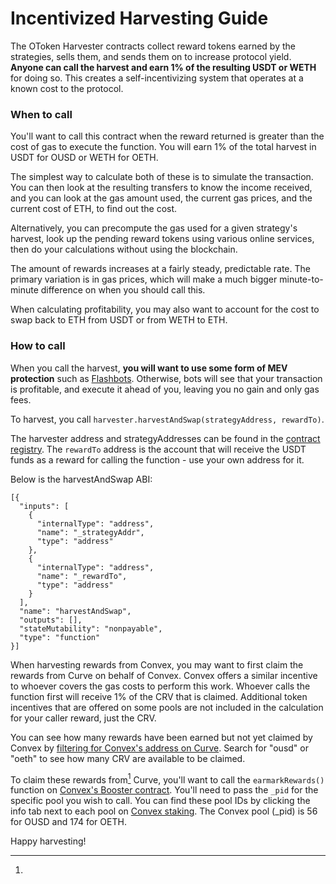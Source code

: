 # Incentivized Harvesting Guide

The OToken Harvester contracts collect reward tokens earned by the strategies, sells them, and sends them on to increase protocol yield. **Anyone can call the harvest and earn 1% of the resulting USDT or WETH** for doing so. This creates a self-incentivizing system that operates at a known cost to the protocol.

### When to call

You'll want to call this contract when the reward returned is greater than the cost of gas to execute the function. You will earn 1% of the total harvest in USDT for OUSD or WETH for OETH.

The simplest way to calculate both of these is to simulate the transaction. You can then look at the resulting transfers to know the income received, and you can look at the gas amount used, the current gas prices, and the current cost of ETH, to find out the cost.

Alternatively, you can precompute the gas used for a given strategy's harvest, look up the pending reward tokens using various online services, then do your calculations without using the blockchain.

The amount of rewards increases at a fairly steady, predictable rate. The primary variation is in gas prices, which will make a much bigger minute-to-minute difference on when you should call this.

When calculating profitability, you may also want to account for the cost to swap back to ETH from USDT or from WETH to ETH.

### How to call

When you call the harvest, **you will want to use some form of MEV protection** such as [Flashbots](https://docs.flashbots.net/flashbots-protect/rpc/quick-start/). Otherwise, bots will see that your transaction is profitable, and execute it ahead of you, leaving you no gain and only gas fees.

To harvest, you call `harvester.harvestAndSwap(strategyAddress, rewardTo)`.

The harvester address and strategyAddresses can be found in the [contract registry](../smart-contracts/registry.md). The `rewardTo` address is the account that will receive the USDT funds as a reward for calling the function - use your own address for it.

Below is the harvestAndSwap ABI:

```
[{
  "inputs": [
    {
      "internalType": "address",
      "name": "_strategyAddr",
      "type": "address"
    },
    {
      "internalType": "address",
      "name": "_rewardTo",
      "type": "address"
    }
  ],
  "name": "harvestAndSwap",
  "outputs": [],
  "stateMutability": "nonpayable",
  "type": "function"
}]
```

When harvesting rewards from Convex, you may want to first claim the rewards from Curve on behalf of Convex. Convex offers a similar incentive to whoever covers the gas costs to perform this work. Whoever calls the function first will receive 1% of the CRV that is claimed.  Additional token incentives that are offered on some pools are not included in the calculation for your caller reward, just the CRV.

You can see how many rewards have been earned but not yet claimed by Convex by [filtering for Convex's address on Curve](https://classic.curve.fi/pools?see=0x989AEb4d175e16225E39E87d0D97A3360524AD80). Search for "ousd" or "oeth" to see how many CRV are available to be claimed.&#x20;

To claim these rewards from[^1] Curve, you'll want to call the `earmarkRewards()` function on [Convex's Booster contract](https://etherscan.io/address/0xf403c135812408bfbe8713b5a23a04b3d48aae31). You'll need to pass the `_pid` for the specific pool you wish to call. You can find these pool IDs by clicking the info tab next to each pool on [Convex staking](https://www.convexfinance.com/stake). The Convex pool (\_pid) is 56 for OUSD and 174 for OETH.

Happy harvesting!



[^1]: 
